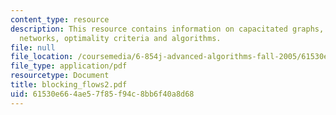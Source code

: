 ```yaml
---
content_type: resource
description: This resource contains information on capacitated graphs, costs in flow
  networks, optimality criteria and algorithms.
file: null
file_location: /coursemedia/6-854j-advanced-algorithms-fall-2005/61530e664ae57f85f94c8bb6f40a8d68_blocking_flows2.pdf
file_type: application/pdf
resourcetype: Document
title: blocking_flows2.pdf
uid: 61530e66-4ae5-7f85-f94c-8bb6f40a8d68
---
```

